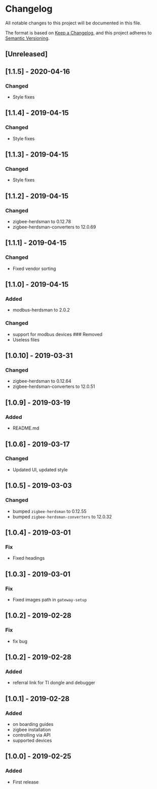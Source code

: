 # Changelog
All notable changes to this project will be documented in this file.

The format is based on [Keep a Changelog](https://keepachangelog.com/en/1.0.0/),
and this project adheres to [Semantic Versioning](https://semver.org/spec/v2.0.0.html). 

## [Unreleased]

## [1.1.5] - 2020-04-16
### Changed
- Style fixes

## [1.1.4] - 2019-04-15
### Changed
- Style fixes

## [1.1.3] - 2019-04-15
### Changed
- Style fixes

## [1.1.2] - 2019-04-15
### Changed
- zigbee-herdsman to 0.12.78
- zigbee-herdsman-converters to 12.0.69

## [1.1.1] - 2019-04-15
### Changed
- Fixed vendor sorting

## [1.1.0] - 2019-04-15
### Added
- modbus-herdsman to 2.0.2
### Changed
- support for modbus devices
### Removed
- Useless files

## [1.0.10] - 2019-03-31
### Changed
- zigbee-herdsman to 0.12.64
- zigbee-herdsman-converters to 12.0.51


## [1.0.9] - 2019-03-19
### Added
- README.md

## [1.0.6] - 2019-03-17
### Changed
- Updated UI, updated style

## [1.0.5] - 2019-03-03
### Changed
- bumped `zigbee-herdsman` to 0.12.55
- bumped `zigbee-herdsman-converters` to 12.0.32

## [1.0.4] - 2019-03-01
### Fix
- Fixed headings

## [1.0.3] - 2019-03-01
### Fix
- Fixed images path in `gateway-setup` 

## [1.0.2] - 2019-02-28
### Fix
- fix bug

## [1.0.2] - 2019-02-28
### Added
- referral link for TI dongle and debugger

## [1.0.1] - 2019-02-28
### Added
- on boarding guides
- zigbee installation
- controlling via API
- supported devices

## [1.0.0] - 2019-02-25
### Added
- First release
